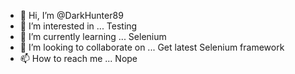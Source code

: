 - 👋 Hi, I’m @DarkHunter89
- 👀 I’m interested in ... Testing
- 🌱 I’m currently learning ... Selenium
- 💞️ I’m looking to collaborate on ... Get latest Selenium framework
- 📫 How to reach me ... Nope

<!---
DarkHunter89/DarkHunter89 is a ✨ special ✨ repository because its `README.md` (this file) appears on your GitHub profile.
You can click the Preview link to take a look at your changes.
--->

